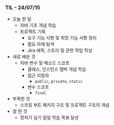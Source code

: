 ### TIL - 24/07/15
- 오늘 한 일
  - 자바 기초 개념 학습
  - 프로젝트 기획
    - 요구 기능 사항 및 희망 기능 사항 정리
    - 필요 자재 탐색
    - Jira 에픽, 스토리 및 관련 작업 작성
- 새로 배운 것
  - 자바 변수 및 메소드 스코프
    - 클래스, 인스턴스 멤버 개념 학습
    - 접근 지정자
      - `public`, `private`, `static`
    - 변수 스코프
      - `final` 
- 부족한 것
  - 스프링 부트 패키지 구조 및 프로젝트 구조의 개념
- 잘 한 것
  - 정처기 실기 일일 학습 목표 달성
